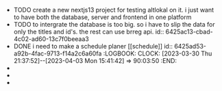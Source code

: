 - TODO create a new nextjs13 project for testing altlokal on it. i just want to have both the database, server and frontend in one platform
- TODO to intergrate the database is too big. so i have to slip the data for only the titles and id's. the rest can use brreg api.
  id:: 6425ac13-cbad-4c02-ad60-13c7f0beeaa3
- DONE i need to make a schedule planer [[schedule]]
  id:: 6425ad53-a92b-4fac-9713-f14a2c6a60fa
  :LOGBOOK:
  CLOCK: [2023-03-30 Thu 21:37:52]--[2023-04-03 Mon 15:41:42] =>  90:03:50
  :END:
-
-
-